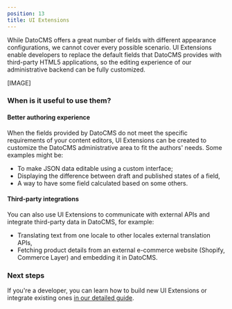 ```yaml
---
position: 13
title: UI Extensions
---
```


While DatoCMS offers a great number of fields with different appearance configurations, we cannot cover every possible scenario. UI Extensions enable developers to replace the default fields that DatoCMS provides with third-party HTML5 applications, so the editing experience of our administrative backend can be fully customized.

[IMAGE]

### When is it useful to use them?

#### Better authoring experience

When the fields provided by DatoCMS do not meet the specific requirements of your content editors, UI Extensions can be created to customize the DatoCMS administrative area to fit the authors' needs. Some examples might be:

* To make JSON data editable using a custom interface;
* Displaying the difference between draft and published states of a field,
* A way to have some field calculated based on some others.

#### Third-party integrations

You can also use UI Extensions to communicate with external APIs and integrate third-party data in DatoCMS, for example:

* Translating text from one locale to other locales external translation APIs,
* Fetching product details from an external e-commerce website (Shopify, Commerce Layer) and embedding it in DatoCMS.

### Next steps

If you're a developer, you can learn how to build new UI Extensions or integrate existing ones [in our detailed guide](/docs/ui-extensions/introduction/).
